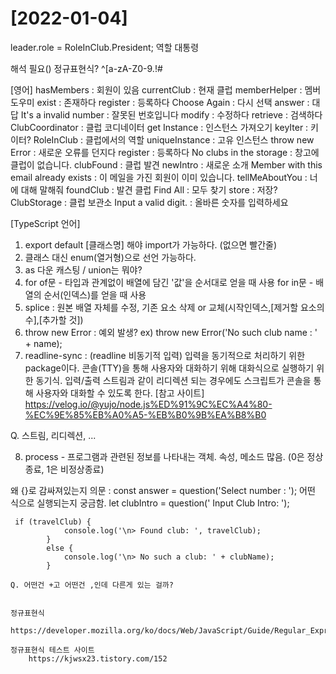 # [2022-01-04]

leader.role = RoleInClub.President;
역할 대통령

해석 필요() 정규표현식?
^[a-zA-Z0-9.!#$%&'*+/=?^_'{|}~-]+@((\[[0-9]{1,3}\.[0-9]{1,3}\.[0-9]{1,3}\.[0.9]{1,3}\])|(([a-zA-Z\-0-9]+\.)+[a-zA-Z]{2,}))$

[영어]
hasMembers : 회원이 있음
currentClub : 현재 클럽
memberHelper : 멤버 도우미
exist : 존재하다
register : 등록하다
Choose Again : 다시 선택
answer : 대답
It's a invalid number : 잘못된 번호입니다
modify : 수정하다
retrieve : 검색하다
ClubCoordinator : 클럽 코디네이터
get Instance : 인스턴스 가져오기
keyIter : 키이터?
RoleInClub : 클럽에서의 역할
uniqueInstance : 고유 인스턴스
throw new Error : 새로운 오류를 던지다
register : 등록하다
No clubs in the storage : 창고에 클럽이 없습니다.
clubFound : 클럽 발견
newIntro : 새로운 소개
Member with this email already exists : 이 메일을 가진 회원이 이미 있습니다.
tellMeAboutYou : 너에 대해 말해줘
foundClub : 발견 클럽
Find All : 모두 찾기
store : 저장?
ClubStorage : 클럽 보관소
Input a valid digit. : 올바른 숫자를 입력하세요



[TypeScript 언어]
1. export default [클래스명] 해야 import가 가능하다. (없으면 빨간줄)
2. 클래스 대신 enum(열거형)으로 선언 가능하다.
3. as 다운 캐스팅 / union는 뭐야?
4. for of문 - 타입과 관계없이 배열에 담긴 '값'을 순서대로 얻을 때 사용
    for in문 - 배열의 순서(인덱스)를 얻을 때 사용
5. splice : 원본 배열 자체를 수정, 기존 요소 삭제 or 교체(시작인덱스,[제거할 요소의 수],[추가할 것])
6. throw new Error : 예외 발생? ex) throw new Error('No such club name : ' + name);
7. readline-sync : (readline 비동기적 입력) 입력을 동기적으로 처리하기 위한 package이다. 콘솔(TTY)을 통해 사용자와 대화하기 위해 대화식으로 실행하기 위한 동기식.
입력/출력 스트림과 같이 리디렉션 되는 경우에도 스크립트가 콘솔을 통해 사용자와 대화할 수 있도록 한다.
[참고 사이트] https://velog.io/@yujo/node.js%ED%91%9C%EC%A4%80-%EC%9E%85%EB%A0%A5-%EB%B0%9B%EA%B8%B0

Q. 스트림, 리디렉션, ...

8. process - 프로그램과 관련된 정보를 나타내는 객체. 속성, 메소드 많음. (0은 정상종료, 1은 비정상종료)

왜 {}로 감싸져있는지
의문 : const answer = question('Select number : '); 어떤 식으로 실행되는지 궁금함.
         let clubIntro = question(' Input Club Intro: ');


     if (travelClub) {
                console.log('\n> Found club: ', travelClub);
            }
            else {
                console.log('\n> No such a club: ' + clubName);
            }

    Q. 어떤건 +고 어떤건 ,인데 다른게 있는 걸까?


    정규표현식
        https://developer.mozilla.org/ko/docs/Web/JavaScript/Guide/Regular_Expressions

    정규표현식 테스트 사이트
        https://kjwsx23.tistory.com/152